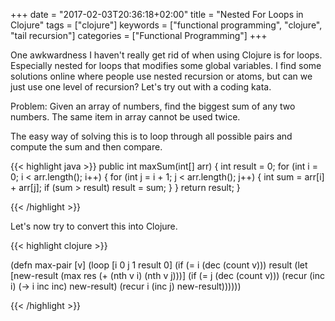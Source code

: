 +++
date = "2017-02-03T20:36:18+02:00"
title = "Nested For Loops in Clojure"
tags = ["clojure"]
keywords = ["functional programming", "clojure", "tail recursion"]
categories = ["Functional Programming"]
+++

One awkwardness I haven't really get rid of when using Clojure is for loops. Especially nested for loops that modifies some global variables. I find some solutions online where people use nested recursion or atoms, but can we just use one level of recursion? Let's try out with a coding kata.

Problem: Given an array of numbers, find the biggest sum of any two numbers. The same item in array cannot be used twice.

The easy way of solving this is to loop through all possible pairs and compute the sum and then compare.

{{< highlight java >}}
public int maxSum(int[] arr) {
  int result = 0;
  for (int i = 0; i < arr.length(); i++) {
    for (int j = i + 1; j < arr.length(); j++) {
      int sum = arr[i] + arr[j];
      if (sum > result) result = sum;
    }
  }
  return result;
}

{{< /highlight >}}

Let's now try to convert this into Clojure.

{{< highlight clojure >}}

(defn max-pair
  [v]
  (loop [i 0
         j 1
         result 0]
    (if (= i (dec (count v)))
      result
      (let [new-result (max res (+ (nth v i) (nth v j)))]
        (if (= j (dec (count v)))
          (recur (inc i) (-> i inc inc) new-result)
          (recur i (inc j) new-result))))))

{{< /highlight >}}
